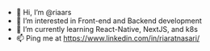 - 👋 Hi, I’m @riaars
- 👀 I’m interested in Front-end and Backend development
- 🌱 I’m currently learning React-Native, NextJS, and k8s
- 📫 Ping me at https://www.linkedin.com/in/riaratnasari/

<!---
riaars/riaars is a ✨ special ✨ repository because its `README.md` (this file) appears on your GitHub profile.
You can click the Preview link to take a look at your changes.
--->
